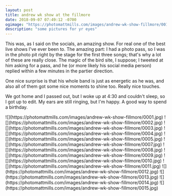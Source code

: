 ```yaml
---
layout: post
title: andrew wk show at the fillmore
date: 2018-09-07 07:49:12 -0700
ogimage: "https://photomattmills.com/images/andrew-wk-show-fillmore/0011.jpg"
description: "some pictures for yr eyes"
---
```


This was, as I said on the socials, an amazing show. For real one of the best live shows I've ever been to. The amazing part: I had a photo pass, so I was in the photo pit right by the stage for the first three songs; that's why a lot of these are really close. The magic of the bird site, I suppose; I tweeted at him asking for a pass, and he (or more likely his social media person) replied within a few minutes in the partier direction.

One nice surprise is that his whole band is just as energetic as he was, and also all of them got some nice moments to shine too. Really nice touches.

We got home and I passed out, but I woke up at 4:30 and couldn't sleep, so I got up to edit. My ears are still ringing, but I'm happy. A good way to spend a birthday.

<span style="display:block;" class="center">
  ![](https://photomattmills.com/images/andrew-wk-show-fillmore/0001.jpg)
<span class="caption"></span>
![](https://photomattmills.com/images/andrew-wk-show-fillmore/0002.jpg)
<span class="caption"></span>
![](https://photomattmills.com/images/andrew-wk-show-fillmore/0003.jpg)
<span class="caption"></span>
![](https://photomattmills.com/images/andrew-wk-show-fillmore/0004.jpg)
<span class="caption"></span>
![](https://photomattmills.com/images/andrew-wk-show-fillmore/0005.jpg)
<span class="caption"></span>
![](https://photomattmills.com/images/andrew-wk-show-fillmore/0007.jpg)
<span class="caption"></span>
![](https://photomattmills.com/images/andrew-wk-show-fillmore/0008.jpg)
<span class="caption"></span>
![](https://photomattmills.com/images/andrew-wk-show-fillmore/0009.jpg)
<span class="caption"></span>
![](https://photomattmills.com/images/andrew-wk-show-fillmore/0010.jpg)
<span class="caption"></span>
![](https://photomattmills.com/images/andrew-wk-show-fillmore/0011.jpg)
<span class="caption"></span>
![](https://photomattmills.com/images/andrew-wk-show-fillmore/0012.jpg)
<span class="caption"></span>
![](https://photomattmills.com/images/andrew-wk-show-fillmore/0013.jpg)
<span class="caption"></span>
![](https://photomattmills.com/images/andrew-wk-show-fillmore/0014.jpg)
<span class="caption"></span>
![](https://photomattmills.com/images/andrew-wk-show-fillmore/0015.jpg)
<span class="caption"></span>
</span>

